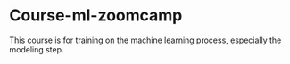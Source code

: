 # Course-ml-zoomcamp
This course is for training on the machine learning process, especially the modeling step.
